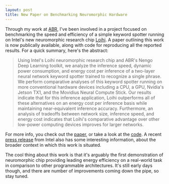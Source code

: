 ```yaml
---
layout: post
title: New Paper on Benchmarking Neuromorphic Hardware
---
```


Through my work at [ABR](https://www.appliedbrainresearch.com), I've been involved in
a project focused on benchmarking the speed and efficiency of a simple 
keyword spotter running on Intel's new neuromorphic research chip 
[Loihi](https://en.wikichip.org/wiki/intel/loihi). A paper outlining this work
is now publically available, along with code for reproducing all the reported
results. For a quick summary, here's the abstract:

  >  Using Intel's Loihi neuromorphic research chip and ABR's Nengo Deep Learning toolkit, we analyze the inference speed, dynamic power consumption, and energy cost per inference of a two-layer neural network keyword spotter trained to recognize a single phrase. We perform comparative analyses of this keyword spotter running on more conventional hardware devices including a CPU, a GPU, Nvidia's Jetson TX1, and the Movidius Neural Compute Stick. Our results indicate that for this inference application, Loihi outperforms all of these alternatives on an energy cost per inference basis while maintaining near-equivalent inference accuracy. Furthermore, an analysis of tradeoffs between network size, inference speed, and energy cost indicates that Loihi's comparative advantage over other low-power computing devices improves for larger networks.  

For more info, you check out the [paper](https://arxiv.org/abs/1812.01739), or take a look at the [code](https://github.com/abr/power_benchmarks). A recent [press release](https://newsroom.intel.com/news/intel-announces-neuromorphic-computing-research-collaborators/) from Intel also has some interesting information, about the broader context in which this work is situated. 

The cool thing about this work is that it's arguably the first demonstration of neuromorphic chip providing leading energy efficiency on a real-world task in comparison to other programmable architectures. It's still early days though, and there are number of improvements coming down the pipe, so stay tuned.
